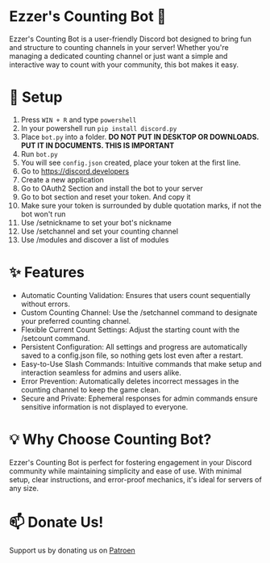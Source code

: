 # Ezzer's Counting Bot 🤖
Ezzer's Counting Bot is a user-friendly Discord bot designed to bring fun and structure to counting channels in your server! Whether you're managing a dedicated counting channel or just want a simple and interactive way to count with your community, this bot makes it easy.
# 📑 Setup
1. Press `WIN + R` and type `powershell`
2. In your powershell run `pip install discord.py`
3.  Place `bot.py` into a folder. **DO NOT PUT IN DESKTOP OR DOWNLOADS. PUT IT IN DOCUMENTS. THIS IS IMPORTANT**
4. Run `bot.py`
5. You will see `config.json` created, place your token at the first line.
6. Go to https://discord.developers
7. Create a new application
8. Go to OAuth2 Section and install the bot to your server
9. Go to bot section and reset your token. And copy it
10. Make sure your token is surrounded by duble quotation marks, if not the bot won't run
11. Use /setnickname to set your bot's nickname
12. Use /setchannel and set your counting channel
13. Use /modules and discover a list of modules
# ✨ Features
- Automatic Counting Validation: Ensures that users count sequentially without errors.
- Custom Counting Channel: Use the /setchannel command to designate your preferred counting channel.
- Flexible Current Count Settings: Adjust the starting count with the /setcount command.
- Persistent Configuration: All settings and progress are automatically saved to a config.json file, so nothing gets lost even after a restart.
- Easy-to-Use Slash Commands: Intuitive commands that make setup and interaction seamless for admins and users alike.
- Error Prevention: Automatically deletes incorrect messages in the counting channel to keep the game clean.
- Secure and Private: Ephemeral responses for admin commands ensure sensitive information is not displayed to everyone.
# 💡 Why Choose Counting Bot?
Ezzer's Counting Bot is perfect for fostering engagement in your Discord community while maintaining simplicity and ease of use. With minimal setup, clear instructions, and error-proof mechanics, it's ideal for servers of any size.
# 📫 Donate Us!
Support us by donating us on [Patroen](https://www.patreon.com/ezzer0307)
